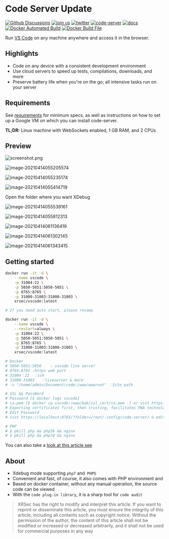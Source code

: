 # Code Server Update
[![Github Discussions](https://camo.githubusercontent.com/d226573a5a15024ca4fed6a7fc389f4bb310c2258050508ead1c34a0ac29b1be/68747470733a2f2f696d672e736869656c64732e696f2f62616467652f2532304769744875622d25323044697363757373696f6e732d677261792e7376673f6c6f6e6743616368653d74727565266c6f676f3d67697468756226636f6c6f72423d707572706c65)](https://github.com/cdr/code-server/discussions) [![join us](https://camo.githubusercontent.com/6f603da6663957ad0f2c3f81e1c1ea3eb1b3eb1161b04c297aa12615db92cc11/68747470733a2f2f696d672e736869656c64732e696f2f62616467652f6a6f696e2d75732532306f6e253230736c61636b2d677261792e7376673f6c6f6e6743616368653d74727565266c6f676f3d736c61636b26636f6c6f72423d627269676874677265656e)](https://cdr.co/join-community) [![twitter](https://camo.githubusercontent.com/0631514174426e6e816bb06b8aeef112b257054d909d9bc8dcc76e56c8b739b0/68747470733a2f2f696d672e736869656c64732e696f2f747769747465722f666f6c6c6f772f436f64657248513f6c6162656c3d253430436f6465724851267374796c653d736f6369616c)](https://twitter.com/coderhq) [![code-server](https://camo.githubusercontent.com/f90f789fb22cdcde8bfce02b86a0ef288d4bc390269afba4a5302dd89f88e759/68747470733a2f2f636f6465636f762e696f2f67682f6364722f636f64652d7365727665722f6272616e63682f6d61696e2f67726170682f62616467652e7376673f746f6b656e3d35694d396661726a6e43)](https://codecov.io/gh/cdr/code-server) [![docs](https://camo.githubusercontent.com/16395db790a2420b9cc8da37572f0c65203b58a4a735df752cfa724fc3939af3/68747470733a2f2f696d672e736869656c64732e696f2f7374617469632f76313f6c6162656c3d446f6373266d6573736167653d73656525323076332e31312e3125323026636f6c6f723d626c7565)](https://github.com/cdr/code-server/tree/v3.11.1/docs) [![Docker Automated Build](https://img.shields.io/docker/automated/xrsec/vscode?label=Build&logo=docker&style=flat-square)](https://hub.docker.com/r/xrsec/vscode) [![Docker Build File](https://img.shields.io/badge/Dockerfile-Github-da282a)](https://github.com/XRSec/Docker-CobaltStrike)

Run [VS Code](https://github.com/Microsoft/vscode) on any machine anywhere and access it in the browser.

## Highlights

- Code on any device with a consistent development environment
- Use cloud servers to speed up tests, compilations, downloads, and more
- Preserve battery life when you're on the go; all intensive tasks run on your server

## Requirements

See [requirements](https://github.com/cdr/code-server/blob/v3.11.1/docs/requirements.md) for minimum specs, as well as instructions on how to set up a Google VM on which you can install code-server.

**TL;DR:** Linux machine with WebSockets enabled, 1 GB RAM, and 2 CPUs


## Preview

![screenshot.png](https://cdn.jsdelivr.net/gh/cdr/code-server@master/docs/assets/screenshot.png)

![image-20210414055205574](https://rmt.ladydaily.com/fetch/ZYGG/storage/20210429025318419611.png?w=1280&fmt=jpg)

![image-20210414055235174](https://rmt.ladydaily.com/fetch/ZYGG/storage/20210429025328484604.png?w=1280&fmt=jpg)

![image-20210414055414719](https://rmt.ladydaily.com/fetch/ZYGG/storage/20210429025337591529.png?w=1280&fmt=jpg)

Open the folder where you want XDebug

![image-20210414055539161](https://rmt.ladydaily.com/fetch/ZYGG/storage/20210429025400286705.png?w=1280&fmt=jpg)

![image-20210414055812313](https://rmt.ladydaily.com/fetch/ZYGG/storage/20210429025411261774.png?w=1280&fmt=jpg)

![image-20210414061136419](https://rmt.ladydaily.com/fetch/ZYGG/storage/20210429025430379273.png?w=1280&fmt=jpg)

![image-20210414061302145](https://rmt.ladydaily.com/fetch/ZYGG/storage/20210429025437679754.png?w=1280&fmt=jpg)

![image-20210414061343415](https://rmt.ladydaily.com/fetch/ZYGG/storage/20210429025447226680.png?w=1280&fmt=jpg)

## Getting started

```bash
docker run -it -d \
	--name vscode \
	-p 31004:22 \
	-p 5050-5051:5050-5051 \
	-p 8765:8765 \
	-p 31000-31003:31000-31003 \
	xrsec/vscode:latest

# If you need auto start, please revamp

docker run -it -d \
	--name vscode \
	--restart=always \
	-p 31004:22 \
	-p 5050-5051:5050-5051 \
	-p 8765:8765 \
	-p 31000-31003:31000-31003 \
	xrsec/vscode:latest

# Docker
# 5050-5051:5050 	: vscode live server
# 8765:8765	:https web port
# 31004：22	：ssh
# 31000-31003	：liveserver & more
# -v "/home/admin/Document/code:/www/wwwroot" ：Site path

# SSL && PassWord
# Password [$ docker logs vscode]
# ca.pem [$ docker cp vscode:/www/bak/ssl_cert/ca.pem .] or vist https://localhost:8765/?folder=/www/bak/ssl_cert to download ca.pem
# Exporting certificates first, then trusting, facilitates PWA technology implementation
# Edit Password
# vist https://localhost:8765/?folder=/root/.config/code-server/ & edit config.yaml then [$ docker restart vscode ]

# PHP
# $ pkill php && php56 && nginx
# $ pkill php && php74 && nginx
```

You can also take a [look at this article see](https://blog.zygd.site/Online%20Config%20VS%20Code.html)

## About

- Xdebug mode supporting `php7` and` PHP5`
- Convenient and fast, of course, it also comes with PHP environment and
- Based on docker container, without any manual operation, the source code can be viewed
- With the `code plug-in library`,  it is a sharp tool for `code audit`


> XRSec has the right to modify and interpret this article. If you want to reprint or disseminate this article, you must ensure the integrity of this article, including all contents such as copyright notice. Without the permission of the author, the content of this article shall not be modified or increased or decreased arbitrarily, and it shall not be used for commercial purposes in any way

